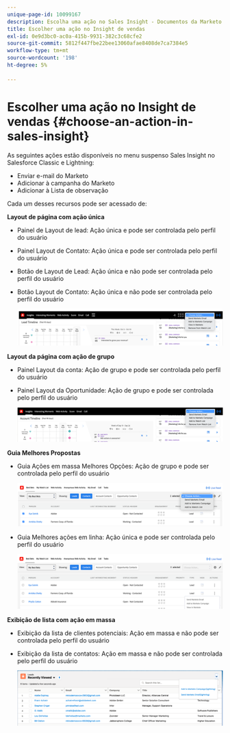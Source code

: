 ```yaml
---
unique-page-id: 10099167
description: Escolha uma ação no Sales Insight - Documentos da Marketo - Documentação do produto
title: Escolher uma ação no Insight de vendas
exl-id: 0e9d3bc0-ac0a-415b-9931-382c3c68cfe2
source-git-commit: 5812f447fbe22bee13060afae8408de7ca7384e5
workflow-type: tm+mt
source-wordcount: '198'
ht-degree: 5%

---
```


# Escolher uma ação no Insight de vendas {#choose-an-action-in-sales-insight}

As seguintes ações estão disponíveis no menu suspenso Sales Insight no Salesforce Classic e Lightning:

* Enviar e-mail do Marketo
* Adicionar à campanha do Marketo
* Adicionar à Lista de observação

Cada um desses recursos pode ser acessado de:

**Layout de página com ação única**

* Painel de Layout de lead: Ação única e pode ser controlada pelo perfil do usuário
* Painel Layout de Contato: Ação única e pode ser controlada pelo perfil do usuário
* Botão de Layout de Lead: Ação única e não pode ser controlada pelo perfil do usuário
* Botão Layout de Contato: Ação única e não pode ser controlada pelo perfil do usuário

   ![](assets/choose-an-action-in-sales-insight-1.png)

**Layout da página com ação de grupo**

* Painel Layout da conta: Ação de grupo e pode ser controlada pelo perfil do usuário
* Painel Layout da Oportunidade: Ação de grupo e pode ser controlada pelo perfil do usuário

   ![](assets/choose-an-action-in-sales-insight-2.png)

**Guia Melhores Propostas**

* Guia Ações em massa Melhores Opções: Ação de grupo e pode ser controlada pelo perfil do usuário

   ![](assets/choose-an-action-in-sales-insight-3.png)

* Guia Melhores ações em linha: Ação única e pode ser controlada pelo perfil do usuário

   ![](assets/choose-an-action-in-sales-insight-4.png)

**Exibição de lista com ação em massa**

* Exibição da lista de clientes potenciais: Ação em massa e não pode ser controlada pelo perfil do usuário
* Exibição da lista de contatos: Ação em massa e não pode ser controlada pelo perfil do usuário

   ![](assets/choose-an-action-in-sales-insight-5.png)
